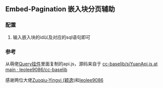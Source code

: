 ## Embed-Pagination 嵌入块分页辅助

### 配置

1. 输入嵌入块的id以及对应的sql语句即可

### 参考

从萌佬[Query挂件](https://github.com/Zuoqiu-Yingyi/widget-query/blob/main/src/script/utils/api.js)里面复制的api.js，源码来自于 [cc-baselib/siYuanApi.js at main · leolee9086/cc-baselib](https://github.com/leolee9086/cc-baselib/blob/main/src/siYuanApi.js)

感谢两位大佬[Zuoqiu-Yingyi (颖逸)](https://github.com/Zuoqiu-Yingyi)和[leolee9086](https://github.com/leolee9086)

